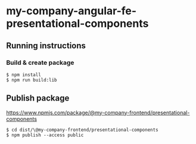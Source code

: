 # my-company-angular-fe-presentational-components

## Running instructions

### Build & create package
```
$ npm install
$ npm run build:lib
```

## Publish package
https://www.npmjs.com/package/@my-company-frontend/presentational-components

```
$ cd dist/\@my-company-frontend/presentational-components
$ npm publish --access public
```